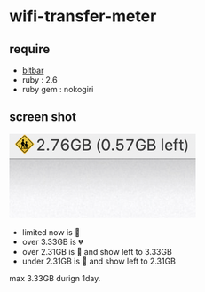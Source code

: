 # wifi-transfer-meter

## require

- [bitbar](https://getbitbar.com/)
- ruby : 2.6
- ruby gem : nokogiri

## screen shot

![image](image.png)

- limited now is :children_crossing:
- over 3.33GB is :broken_heart:
- over 2.31GB is :yellow_heart: and show left to 3.33GB
- under 2.31GB is :green_heart: and show left to 2.31GB

max 3.33GB durign 1day.
